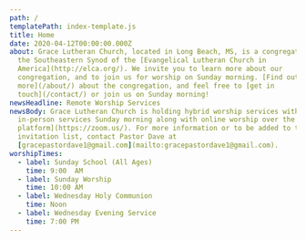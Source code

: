 ```yaml
---
path: /
templatePath: index-template.js
title: Home
date: 2020-04-12T00:00:00.000Z
about: Grace Lutheran Church, located in Long Beach, MS, is a congregation of
  the Southeastern Synod of the [Evangelical Lutheran Church in
  America](http://elca.org/). We invite you to learn more about our
  congregation, and to join us for worship on Sunday morning. [Find out
  more](/about/) about the congregation, and feel free to [get in
  touch](/contact/) or join us on Sunday morning!
newsHeadline: Remote Worship Services
newsBody: Grace Lutheran Church is holding hybrid worship services with both
  in-person services Sunday morning along with online worship over the [Zoom
  platform](https://zoom.us/). For more information or to be added to the Zoom
  invitation list, contact Pastor Dave at
  [gracepastordave1@gmail.com](mailto:gracepastordave1@gmail.com).
worshipTimes:
  - label: Sunday School (All Ages)
    time: 9:00  AM
  - label: Sunday Worship
    time: 10:00 AM
  - label: Wednesday Holy Communion
    time: Noon
  - label: Wednesday Evening Service
    time: 7:00 PM
---
```

